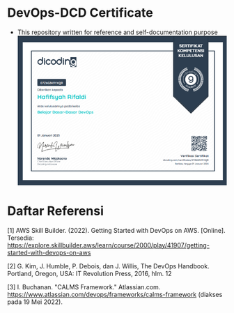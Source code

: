 # DevOps-DCD Certificate

- This repository written for reference and self-documentation purpose
  ![certificate](Dasar_DevOps_Certificate.png)

# Daftar Referensi

[1] AWS Skill Builder. (2022). Getting Started with DevOps on AWS. [Online]. Tersedia: https://explore.skillbuilder.aws/learn/course/2000/play/41907/getting-started-with-devops-on-aws

[2] G. Kim, J. Humble, P. Debois, dan J. Willis, The DevOps Handbook. Portland, Oregon, USA: IT Revolution Press, 2016, hlm. 12

[3] I. Buchanan. "CALMS Framework." Atlassian.com. https://www.atlassian.com/devops/frameworks/calms-framework (diakses pada 19 Mei 2022).
